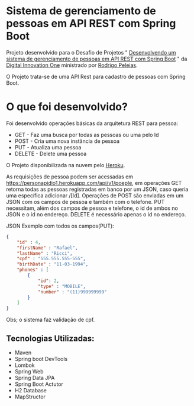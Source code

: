 # Sistema de gerenciamento de pessoas em API REST com Spring Boot
Projeto desenvolvido para o Desafio de Projetos " [Desenvolvendo um sistema de gerenciamento de pessoas em API REST com Spring Boot](https://web.dio.me/lab/desenvolvendo-um-sistema-de-gerenciamento-de-pessoas-em-api-rest-com-spring-boot/learning/59e5edaa-470d-44a3-8519-c082d765c71d) " da [Digital Innovation One](https://digitalinnovation.one) ministrado por [Rodrigo Peleias](https://github.com/rpeleias).

O Projeto trata-se de uma API Rest para cadastro de pessoas com Spring Boot.

# O que foi desenvolvido?

Foi desenvolvido operações básicas da arquitetura REST para pessoa:

- GET - Faz uma busca por todas as pessoas ou uma pelo Id 
- POST - Cria uma nova instância de pessoa
- PUT - Atualiza uma pessoa
- DELETE - Delete uma pessoa

O Projeto disponibilizada na nuvem pelo [Heroku](https://dashboard.heroku.com/apps).

As requisições de pessoa podem ser acessadas em https://personapidio1.herokuapp.com/api/v1/poeple, em operações GET retorna todas as pessoas registradas em banco por um JSON, caso queria uma específica adicionar /[Id]. Operações de POST são enviadas em um JSON com os campos de pessoa e também com o telefone. PUT necessitam, além dos campos de pessoa e telefone, o id de ambos no JSON e o id no endereço. DELETE é necessário apenas o id no endereço.

JSON Exemplo com todos os campos(PUT):

~~~JSON
{
    "id" : 4,
    "firstName" : "Rafael",
    "lastName" : "Ricci",
    "cpf" : "555.555.555-555",
    "birthDate" : "11-03-1994",
    "phones" : [
        {
            "id": 2,
            "type" : "MOBILE",
            "number" : "(11)999999999"
        }
    ]
}
~~~

Obs; o sistema faz validação de cpf.

## Tecnologias Utilizadas:
- Maven
- Spring boot DevTools
- Lombok
- Spring Web
- Spring Data JPA
- Spring Boot Actutor
- H2 Database
- MapStructor

